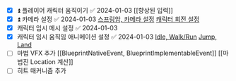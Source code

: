- [x] ⏫ 플레이어 캐릭터 움직이기 ✅ 2024-01-03
      [[향상된 입력]]
- [x] ⏫ 카메라 설정 ✅ 2024-01-03
      [스프링암, 카메라 설정](https://tyt0815.notion.site/42-Character-Camera-and-SpringArm-ca995ae65c4f43fe8672390f3c9cd521?pvs=4)
      [캐릭터 회전 설정](https://tyt0815.notion.site/43-Controller-Directions-413f3ff0ba3842f3a64d8a36814d8904?pvs=4)
- [x] 캐릭터 임시 메시 설정 ✅ 2024-01-03
- [x] 캐릭터 임시 움직임 애니메이션 설정 ✅ 2024-01-03
      [Idle, Walk/Run](https://tyt0815.tistory.com/27)
      [Jump, Land](https://tyt0815.tistory.com/28)
- [ ] 마법 VFX 추가
      [[BlueprintNativeEvent, BlueprintImplementableEvent]]
      [[마법진 Location 계산]]
- [ ] 히트 매커니즘 추가
